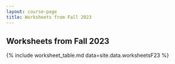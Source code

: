 ```yaml
---
layout: course-page
title: Worksheets from Fall 2023
---
```


## Worksheets from Fall 2023

{% include worksheet_table.md  data=site.data.worksheetsF23 %}

